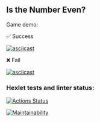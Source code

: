 ## Is the Number Even?
<p>Game demo:</p>
<p>✅ Success</p>

[![asciicast](https://asciinema.org/a/zR4qF8VXJvxUf2fwuG7nu4FJh.svg)](https://asciinema.org/a/zR4qF8VXJvxUf2fwuG7nu4FJh)
<p>❌ Fail</p>

[![asciicast](https://asciinema.org/a/mK00YZZDL3gKoJ0oWyasc4L7b.svg)](https://asciinema.org/a/mK00YZZDL3gKoJ0oWyasc4L7b)

### Hexlet tests and linter status:
[![Actions Status](https://github.com/LerTat/js-starter-project-44/actions/workflows/hexlet-check.yml/badge.svg)](https://github.com/LerTat/js-starter-project-44/actions)

[![Maintainability](https://api.codeclimate.com/v1/badges/285af81507ae0b084c74/maintainability)](https://codeclimate.com/github/LerTat/js-starter-project-44/maintainability)
